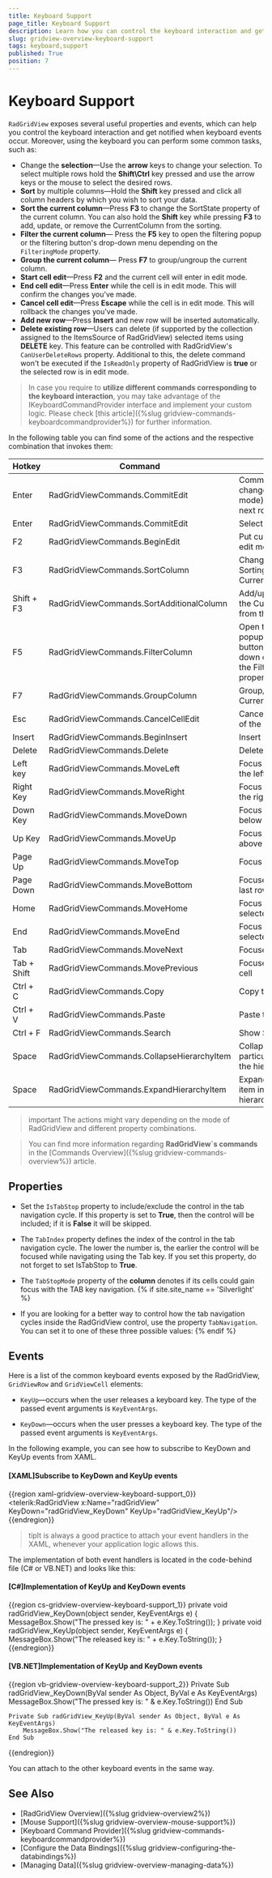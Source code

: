 ```yaml
---
title: Keyboard Support
page_title: Keyboard Support
description: Learn how you can control the keyboard interaction and get notified when keyboard events occur within RadGridView - Telerik's {{ site.framework_name }} DataGrid.
slug: gridview-overview-keyboard-support
tags: keyboard,support
published: True
position: 7
---
```


# Keyboard Support

`RadGridView` exposes several useful properties and events, which can help you control the keyboard interaction and get notified when keyboard events occur. Moreover, using the keyboard you can perform some common tasks, such as:

* Change the __selection__&mdash;Use the __arrow__ keys to change your selection. To select multiple rows hold the __Shift\Ctrl__ key pressed and use the arrow keys or the mouse to select the desired rows.
* __Sort__ by multiple columns&mdash;Hold the __Shift__ key pressed and click all column headers by which you wish to sort your data.
* __Sort the current column__&mdash;Press __F3__ to change the SortState property of the current column. You can also hold the __Shift__ key while pressing __F3__ to add, update, or remove the CurrentColumn from the sorting.
* __Filter the current column__&mdash; Press the __F5__ key to open the filtering popup or the filtering button's drop-down menu depending on the `FilteringMode` property.
* __Group the current column__&mdash; Press __F7__ to group/ungroup the current column.
* __Start cell edit__&mdash;Press __F2__ and the current cell will enter in edit mode.
* __End cell edit__&mdash;Press __Enter__ while the cell is in edit mode. This will confirm the changes you've made.
* __Cancel cell edit__&mdash;Press __Escape__ while the cell is in edit mode. This will rollback the changes you've made.
* __Add new row__&mdash;Press __Insert__ and new row will be inserted automatically.
* __Delete existing row__&mdash;Users can delete (if supported by the collection assigned to the ItemsSource of RadGridView) selected items using __DELETE__ key. This feature can be controlled with RadGridView's `CanUserDeleteRows` property. Additional to this, the delete command won't be executed if the `IsReadOnly` property of RadGridView is __true__ or the selected row is in edit mode.

>In case you require to __utilize different commands corresponding to the keyboard interaction__, you may take advantage of the IKeyboardCommandProvider interface and implement your custom logic. Please check  [this article]({%slug gridview-commands-keyboardcommandprovider%}) for further information.

In the following table you can find some of the actions and the respective combination that invokes them:

 Hotkey | Command | Action
--- | --- | ---
Enter | RadGridViewCommands.CommitEdit | Commit the changes(edit mode) and select next row 
Enter | RadGridViewCommands.CommitEdit | Select next row
F2 | RadGridViewCommands.BeginEdit | Put current cell in edit mode
F3 | RadGridViewCommands.SortColumn | Change the SortingState of the CurrentColumn
Shift + F3 | RadGridViewCommands.SortAdditionalColumn | Add/update/remove the CurrentColumn from the sorting
F5 | RadGridViewCommands.FilterColumn | Open the filtering popup or the button's drop-down depending on the FilteringMode property
F7 | RadGridViewCommands.GroupColumn | Group/ungroup the CurrentColumn
Esc | RadGridViewCommands.CancelCellEdit | Cancel the editing of the current cell
Insert | RadGridViewCommands.BeginInsert | Insert new row
Delete | RadGridViewCommands.Delete | Delete selected row
Left key | RadGridViewCommands.MoveLeft | Focus next cell on the left
Right Key | RadGridViewCommands.MoveRight | Focus next cell on the right
Down Key | RadGridViewCommands.MoveDown | Focus next cell below
Up Key | RadGridViewCommands.MoveUp | Focus next cell above
Page Up | RadGridViewCommands.MoveTop  | Focus first cell 
Page Down | RadGridViewCommands.MoveBottom | Focuses first cell of last row 
Home | RadGridViewCommands.MoveHome | Focus first cell of selected row
End | RadGridViewCommands.MoveEnd | Focus last cell of selected row
Tab | RadGridViewCommands.MoveNext | Focuses next cell
Tab + Shift | RadGridViewCommands.MovePrevious | Focuses previous cell
Ctrl + C | RadGridViewCommands.Copy | Copy text
Ctrl + V | RadGridViewCommands.Paste | Paste text
Ctrl + F | RadGridViewCommands.Search | Show Search Panel
Space | RadGridViewCommands.CollapseHierarchyItem | Collapse a particular item in the hierarchy
Space | RadGridViewCommands.ExpandHierarchyItem | Expand a particular item in the hierarchy

>important The actions might vary depending on the mode of RadGridView and different property combinations. 

>You can find more information regarding __RadGridView`s commands__ in the [Commands Overview]({%slug gridview-commands-overview%}) article.
		 

## Properties

* Set the `IsTabStop` property to include/exclude the control in the tab navigation cycle. If this property is set to __True__, then the control will be included; if it is __False__ it will be skipped.

* The `TabIndex` property defines the index of the control in the tab navigation cycle. The lower the number is, the earlier the control will be focused while navigating using the Tab key. If you set this property, do not forget to set IsTabStop to __True__. 

* The `TabStopMode` property of the __column__ denotes if its cells could gain focus with the TAB key navigation.
{% if site.site_name == 'Silverlight' %}

* If you are looking for a better way to control how the tab navigation cycles inside the RadGridView control, use the property `TabNavigation`. You can set it to one of these three possible values:
{% endif %}

## Events

Here is a list of the common keyboard events exposed by the RadGridView, `GridViewRow` and `GridViewCell` elements:

* `KeyUp`&mdash;occurs when the user releases a keyboard key. The type of the passed event arguments is `KeyEventArgs`.

* `KeyDown`&mdash;occurs when the user presses a keyboard key. The type of the passed event arguments is `KeyEventArgs`.

In the following example, you can see how to subscribe to KeyDown and KeyUp events from XAML.

#### __[XAML]Subscribe to KeyDown and KeyUp events__
{{region xaml-gridview-overview-keyboard-support_0}}
	<telerik:RadGridView x:Name="radGridView" KeyDown="radGridView_KeyDown" KeyUp="radGridView_KeyUp"/>
{{endregion}}

>tipIt is always a good practice to attach your event handlers in the XAML, whenever your application logic allows this.

The implementation of both event handlers is located in the code-behind file (C# or VB.NET) and looks like this:

#### __[C#]Implementation of KeyUp and KeyDown events__
{{region cs-gridview-overview-keyboard-support_1}}
	private void radGridView_KeyDown(object sender, KeyEventArgs e)
	{
	    MessageBox.Show("The pressed key is: " + e.Key.ToString());
	}
	private void radGridView_KeyUp(object sender, KeyEventArgs e)
	{
	    MessageBox.Show("The released key is: " + e.Key.ToString());
	}
{{endregion}}


#### __[VB.NET]Implementation of KeyUp and KeyDown events__
{{region vb-gridview-overview-keyboard-support_2}}
	Private Sub radGridView_KeyDown(ByVal sender As Object, ByVal e As KeyEventArgs)
	    MessageBox.Show("The pressed key is: " & e.Key.ToString())
	End Sub
	
	Private Sub radGridView_KeyUp(ByVal sender As Object, ByVal e As KeyEventArgs)
	    MessageBox.Show("The released key is: " & e.Key.ToString())
	End Sub
{{endregion}}


You can attach to the other keyboard events in the same way.

## See Also

 * [RadGridView Overview]({%slug gridview-overview2%})
 * [Mouse Support]({%slug gridview-overview-mouse-support%})
 * [Keyboard Command Provider]({%slug gridview-commands-keyboardcommandprovider%})
 * [Configure the Data Bindings]({%slug gridview-configuring-the-databindings%})
 * [Managing Data]({%slug gridview-overview-managing-data%})
